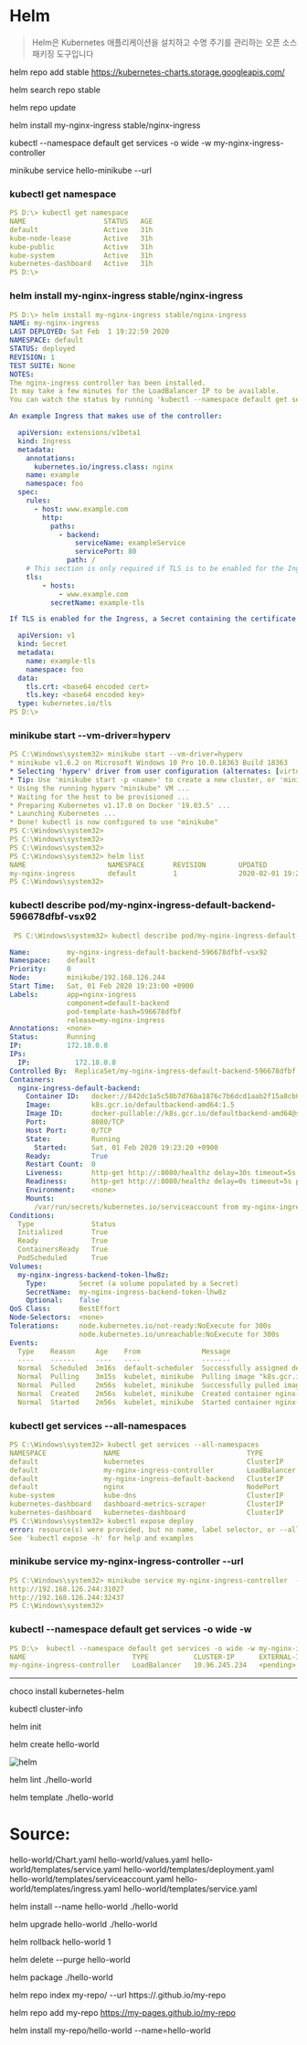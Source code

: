 # Helm
> Helm은 Kubernetes 애플리케이션을 설치하고 수명 주기를 관리하는 오픈 소스 패키징 도구입니다

helm repo add stable https://kubernetes-charts.storage.googleapis.com/

helm search repo stable

helm repo update

helm install my-nginx-ingress stable/nginx-ingress

kubectl --namespace default get services -o wide -w my-nginx-ingress-controller

minikube service hello-minikube --url


### kubectl get namespace

```yaml 
PS D:\> kubectl get namespace
NAME                   STATUS   AGE
default                Active   31h
kube-node-lease        Active   31h
kube-public            Active   31h
kube-system            Active   31h
kubernetes-dashboard   Active   31h
PS D:\>
```

### helm install my-nginx-ingress stable/nginx-ingress
```yaml 
PS D:\> helm install my-nginx-ingress stable/nginx-ingress
NAME: my-nginx-ingress
LAST DEPLOYED: Sat Feb  1 19:22:59 2020
NAMESPACE: default
STATUS: deployed
REVISION: 1
TEST SUITE: None
NOTES:
The nginx-ingress controller has been installed.
It may take a few minutes for the LoadBalancer IP to be available.
You can watch the status by running 'kubectl --namespace default get services -o wide -w my-nginx-ingress-controller'

An example Ingress that makes use of the controller:

  apiVersion: extensions/v1beta1
  kind: Ingress
  metadata:
    annotations:
      kubernetes.io/ingress.class: nginx
    name: example
    namespace: foo
  spec:
    rules:
      - host: www.example.com
        http:
          paths:
            - backend:
                serviceName: exampleService
                servicePort: 80
              path: /
    # This section is only required if TLS is to be enabled for the Ingress
    tls:
        - hosts:
            - www.example.com
          secretName: example-tls

If TLS is enabled for the Ingress, a Secret containing the certificate and key must also be provided:

  apiVersion: v1
  kind: Secret
  metadata:
    name: example-tls
    namespace: foo
  data:
    tls.crt: <base64 encoded cert>
    tls.key: <base64 encoded key>
  type: kubernetes.io/tls
PS D:\>
```

### minikube start --vm-driver=hyperv
```yaml 
PS C:\Windows\system32> minikube start --vm-driver=hyperv
* minikube v1.6.2 on Microsoft Windows 10 Pro 10.0.18363 Build 18363
* Selecting 'hyperv' driver from user configuration (alternates: [virtualbox])
* Tip: Use 'minikube start -p <name>' to create a new cluster, or 'minikube delete' to delete this one.
* Using the running hyperv "minikube" VM ...
* Waiting for the host to be provisioned ...
* Preparing Kubernetes v1.17.0 on Docker '19.03.5' ...
* Launching Kubernetes ...
* Done! kubectl is now configured to use "minikube"
PS C:\Windows\system32>
PS C:\Windows\system32>
PS C:\Windows\system32>
PS C:\Windows\system32> helm list
NAME                    NAMESPACE       REVISION        UPDATED                                 STATUS          CHART                   APP VERSION
my-nginx-ingress        default         1               2020-02-01 19:22:59.1515413 +0900 KST   deployed        nginx-ingress-1.29.6    0.28.0
PS C:\Windows\system32>
```


### kubectl describe pod/my-nginx-ingress-default-backend-596678dfbf-vsx92
```yaml 
 PS C:\Windows\system32> kubectl describe pod/my-nginx-ingress-default-backend-596678dfbf-vsx92

Name:         my-nginx-ingress-default-backend-596678dfbf-vsx92
Namespace:    default
Priority:     0
Node:         minikube/192.168.126.244
Start Time:   Sat, 01 Feb 2020 19:23:00 +0900
Labels:       app=nginx-ingress
              component=default-backend
              pod-template-hash=596678dfbf
              release=my-nginx-ingress
Annotations:  <none>
Status:       Running
IP:           172.18.0.8
IPs:
  IP:           172.18.0.8
Controlled By:  ReplicaSet/my-nginx-ingress-default-backend-596678dfbf
Containers:
  nginx-ingress-default-backend:
    Container ID:   docker://842dc1a5c58b7d76ba1876c7b6dcd1aab2f15a8cb077628876187e14cbeca5f0
    Image:          k8s.gcr.io/defaultbackend-amd64:1.5
    Image ID:       docker-pullable://k8s.gcr.io/defaultbackend-amd64@sha256:4dc5e07c8ca4e23bddb3153737d7b8c556e5fb2f29c4558b7cd6e6df99c512c7
    Port:           8080/TCP
    Host Port:      0/TCP
    State:          Running
      Started:      Sat, 01 Feb 2020 19:23:20 +0900
    Ready:          True
    Restart Count:  0
    Liveness:       http-get http://:8080/healthz delay=30s timeout=5s period=10s #success=1 #failure=3
    Readiness:      http-get http://:8080/healthz delay=0s timeout=5s period=5s #success=1 #failure=6
    Environment:    <none>
    Mounts:
      /var/run/secrets/kubernetes.io/serviceaccount from my-nginx-ingress-backend-token-lhw8z (ro)
Conditions:
  Type              Status
  Initialized       True
  Ready             True
  ContainersReady   True
  PodScheduled      True
Volumes:
  my-nginx-ingress-backend-token-lhw8z:
    Type:        Secret (a volume populated by a Secret)
    SecretName:  my-nginx-ingress-backend-token-lhw8z
    Optional:    false
QoS Class:       BestEffort
Node-Selectors:  <none>
Tolerations:     node.kubernetes.io/not-ready:NoExecute for 300s
                 node.kubernetes.io/unreachable:NoExecute for 300s
Events:
  Type    Reason     Age    From               Message
  ----    ------     ----   ----               -------
  Normal  Scheduled  3m16s  default-scheduler  Successfully assigned default/my-nginx-ingress-default-backend-596678dfbf-vsx92 to minikube
  Normal  Pulling    3m15s  kubelet, minikube  Pulling image "k8s.gcr.io/defaultbackend-amd64:1.5"
  Normal  Pulled     2m56s  kubelet, minikube  Successfully pulled image "k8s.gcr.io/defaultbackend-amd64:1.5"
  Normal  Created    2m56s  kubelet, minikube  Created container nginx-ingress-default-backend
  Normal  Started    2m56s  kubelet, minikube  Started container nginx-ingress-default-backend
```
###  kubectl get services --all-namespaces

```yaml 
PS C:\Windows\system32> kubectl get services --all-namespaces
NAMESPACE              NAME                               TYPE           CLUSTER-IP      EXTERNAL-IP   PORT(S)                      AGE
default                kubernetes                         ClusterIP      10.96.0.1       <none>        443/TCP                      31h
default                my-nginx-ingress-controller        LoadBalancer   10.96.245.234   <pending>     80:31027/TCP,443:32437/TCP   4m3s
default                my-nginx-ingress-default-backend   ClusterIP      10.96.215.176   <none>        80/TCP                       4m3s
default                nginx                              NodePort       10.96.15.236    <none>        80:31622/TCP                 31h
kube-system            kube-dns                           ClusterIP      10.96.0.10      <none>        53/UDP,53/TCP,9153/TCP       31h
kubernetes-dashboard   dashboard-metrics-scraper          ClusterIP      10.96.127.44    <none>        8000/TCP                     31h
kubernetes-dashboard   kubernetes-dashboard               ClusterIP      10.96.232.209   <none>        80/TCP                       31h
PS C:\Windows\system32> kubectl expose deploy
error: resource(s) were provided, but no name, label selector, or --all flag specified
See 'kubectl expose -h' for help and examples
```

### minikube service my-nginx-ingress-controller  --url
```yaml 
PS C:\Windows\system32> minikube service my-nginx-ingress-controller  --url
http://192.168.126.244:31027
http://192.168.126.244:32437
PS C:\Windows\system32>
```

### kubectl --namespace default get services -o wide -w 
```yaml 
PS D:\>  kubectl --namespace default get services -o wide -w my-nginx-ingress-controller
NAME                          TYPE           CLUSTER-IP      EXTERNAL-IP   PORT(S)                      AGE   SELECTOR
my-nginx-ingress-controller   LoadBalancer   10.96.245.234   <pending>     80:31027/TCP,443:32437/TCP   38s   app=nginx-ingress,component=controller,release=my-nginx-ingress
```

---
choco install kubernetes-helm

kubectl cluster-info

helm init

helm create hello-world

![helm](./images/helm.png)

helm lint ./hello-world

helm template ./hello-world


# Source:

hello-world/Chart.yaml
hello-world/values.yaml
hello-world/templates/service.yaml
hello-world/templates/deployment.yaml
hello-world/templates/serviceaccount.yaml
hello-world/templates/ingress.yaml
hello-world/templates/service.yaml


helm install --name hello-world ./hello-world

helm upgrade hello-world ./hello-world

helm rollback hello-world 1

helm delete --purge hello-world

helm package ./hello-world

helm repo index my-repo/ --url https://<username>.github.io/my-repo

helm repo add my-repo https://my-pages.github.io/my-repo

helm install my-repo/hello-world --name=hello-world